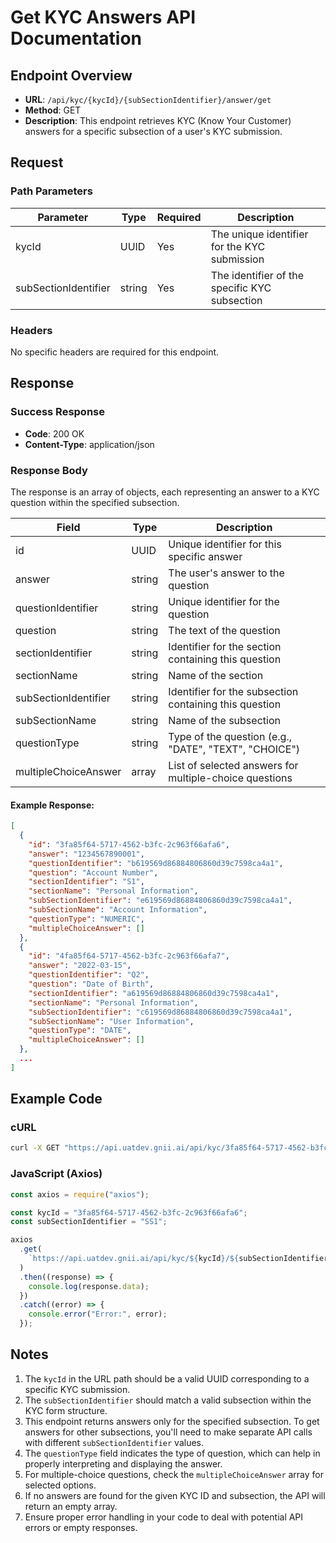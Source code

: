# Get KYC Answers API Documentation

## Endpoint Overview

- **URL**: `/api/kyc/{kycId}/{subSectionIdentifier}/answer/get`
- **Method**: GET
- **Description**: This endpoint retrieves KYC (Know Your Customer) answers for a specific subsection of a user's KYC submission.

## Request

### Path Parameters

| Parameter            | Type   | Required | Description                                   |
| -------------------- | ------ | -------- | --------------------------------------------- |
| kycId                | UUID   | Yes      | The unique identifier for the KYC submission  |
| subSectionIdentifier | string | Yes      | The identifier of the specific KYC subsection |

### Headers

No specific headers are required for this endpoint.

## Response

### Success Response

- **Code**: 200 OK
- **Content-Type**: application/json

### Response Body

The response is an array of objects, each representing an answer to a KYC question within the specified subsection.

| Field                | Type   | Description                                            |
| -------------------- | ------ | ------------------------------------------------------ |
| id                   | UUID   | Unique identifier for this specific answer             |
| answer               | string | The user's answer to the question                      |
| questionIdentifier   | string | Unique identifier for the question                     |
| question             | string | The text of the question                               |
| sectionIdentifier    | string | Identifier for the section containing this question    |
| sectionName          | string | Name of the section                                    |
| subSectionIdentifier | string | Identifier for the subsection containing this question |
| subSectionName       | string | Name of the subsection                                 |
| questionType         | string | Type of the question (e.g., "DATE", "TEXT", "CHOICE")  |
| multipleChoiceAnswer | array  | List of selected answers for multiple-choice questions |

#### Example Response:

```json
[
  {
    "id": "3fa85f64-5717-4562-b3fc-2c963f66afa6",
    "answer": "1234567890001",
    "questionIdentifier": "b619569d86884806860d39c7598ca4a1",
    "question": "Account Number",
    "sectionIdentifier": "S1",
    "sectionName": "Personal Information",
    "subSectionIdentifier": "e619569d86884806860d39c7598ca4a1",
    "subSectionName": "Account Information",
    "questionType": "NUMERIC",
    "multipleChoiceAnswer": []
  },
  {
    "id": "4fa85f64-5717-4562-b3fc-2c963f66afa7",
    "answer": "2022-03-15",
    "questionIdentifier": "Q2",
    "question": "Date of Birth",
    "sectionIdentifier": "a619569d86884806860d39c7598ca4a1",
    "sectionName": "Personal Information",
    "subSectionIdentifier": "c619569d86884806860d39c7598ca4a1",
    "subSectionName": "User Information",
    "questionType": "DATE",
    "multipleChoiceAnswer": []
  },
  ...
]
```

## Example Code

### cURL

```bash
curl -X GET "https://api.uatdev.gnii.ai/api/kyc/3fa85f64-5717-4562-b3fc-2c963f66afa6/SS1/answer/get"
```

### JavaScript (Axios)

```javascript
const axios = require("axios");

const kycId = "3fa85f64-5717-4562-b3fc-2c963f66afa6";
const subSectionIdentifier = "SS1";

axios
  .get(
    `https://api.uatdev.gnii.ai/api/kyc/${kycId}/${subSectionIdentifier}/answer/get`
  )
  .then((response) => {
    console.log(response.data);
  })
  .catch((error) => {
    console.error("Error:", error);
  });
```

## Notes

1. The `kycId` in the URL path should be a valid UUID corresponding to a specific KYC submission.
2. The `subSectionIdentifier` should match a valid subsection within the KYC form structure.
3. This endpoint returns answers only for the specified subsection. To get answers for other subsections, you'll need to make separate API calls with different `subSectionIdentifier` values.
4. The `questionType` field indicates the type of question, which can help in properly interpreting and displaying the answer.
5. For multiple-choice questions, check the `multipleChoiceAnswer` array for selected options.
6. If no answers are found for the given KYC ID and subsection, the API will return an empty array.
7. Ensure proper error handling in your code to deal with potential API errors or empty responses.
